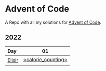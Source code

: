 # Advent of Code

A Repo with all my solutions for [Advent of Code](https://adventofcode.com/).

## 2022

| Day               |                01                |
| :---------------- | :------------------------------: |
| [Elixir](/elixir) | [⭐calorie_counting⭐](/lib/day1/calorie_counting.ex)
